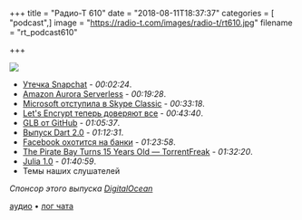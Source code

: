 +++
title = "Радио-Т 610"
date = "2018-08-11T18:37:37"
categories = [ "podcast",]
image = "https://radio-t.com/images/radio-t/rt610.jpg"
filename = "rt_podcast610"

+++

![](https://radio-t.com/images/radio-t/rt610.jpg)

- [Утечка Snapchat](https://thenextweb.com/security/2018/08/07/hacker-swipes-snapchats-source-code-publishes-it-on-github/) - *00:02:24*.
- [Amazon Aurora Serverless](https://sdtimes.com/cloud/amazon-aurora-serverless-now-generally-available/) - *00:19:28*.
- [Microsoft отступила в Skype Classic](https://techcrunch.com/2018/08/07/microsoft-decides-to-support-skype-classic-for-some-time-after-users-revolt/) - *00:33:18*.
- [Let's Encrypt теперь доверяют все](https://letsencrypt.org/2018/08/06/trusted-by-all-major-root-programs.html) - *00:43:40*.
- [GLB от GitHub](https://githubengineering.com/glb-director-open-source-load-balancer/) - *01:05:37*.
- [Выпуск Dart 2.0](http://www.opennet.ru/opennews/art.shtml?num=49096) - *01:12:31*.
- [Facebook охотится на банки](https://mashable.com/2018/08/06/facebook-financial-info-banks/) - *01:23:58*.
- [The Pirate Bay Turns 15 Years Old — TorrentFreak](https://torrentfreak.com/the-pirate-bay-turns-15-years-old-180810/) - *01:32:20*.
- [Julia 1.0](https://julialang.org/blog/2018/08/one-point-zero) - *01:40:59*.
- Темы наших слушателей

*Спонсор этого выпуска [DigitalOcean](https://www.digitalocean.com)*


[аудио](https://cdn.radio-t.com/rt_podcast610.mp3) • [лог чата](http://chat.radio-t.com/logs/radio-t-610.html)
<audio src="https://cdn.radio-t.com/rt_podcast610.mp3" preload="none"></audio>
